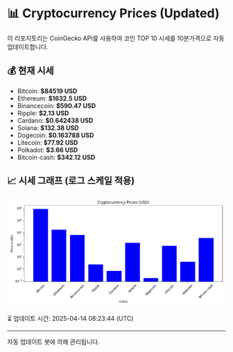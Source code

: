 
# 📊 Cryptocurrency Prices (Updated)

이 리포지토리는 CoinGecko API를 사용하여 코인 TOP 10 시세를 10분가격으로 자동 업데이트합니다.

## 💰 현재 시세
- Bitcoin: **$84519 USD**
- Ethereum: **$1632.5 USD**
- Binancecoin: **$590.47 USD**
- Ripple: **$2.13 USD**
- Cardano: **$0.642438 USD**
- Solana: **$132.38 USD**
- Dogecoin: **$0.163788 USD**
- Litecoin: **$77.92 USD**
- Polkadot: **$3.66 USD**
- Bitcoin-cash: **$342.12 USD**

## 📈 시세 그래프 (로그 스케일 적용)
![Crypto Prices](crypto_prices.png)

⏳ 업데이트 시간: 2025-04-14 08:23:44 (UTC)

---
자동 업데이트 봇에 의해 관리됩니다.
